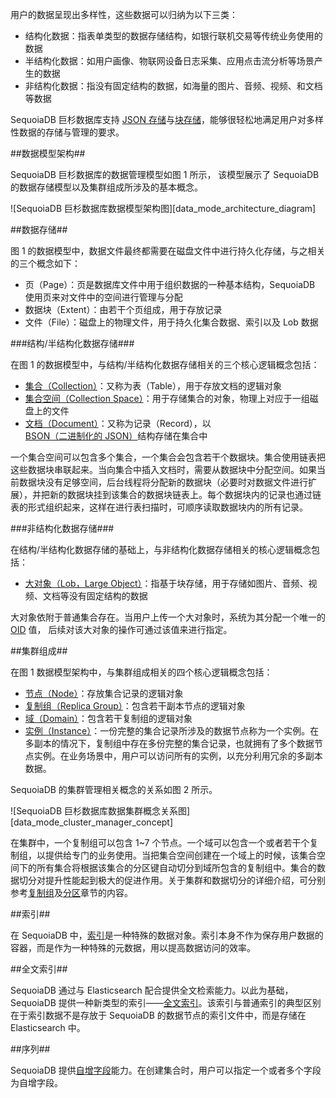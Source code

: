 [^_^]:
    概述
    作者：谭钊波
    时间：20190228
    评审意见
    王涛：
    许建辉：
    市场部：20190325


用户的数据呈现出多样性，这些数据可以归纳为以下三类：

- 结构化数据：指表单类型的数据存储结构，如银行联机交易等传统业务使用的数据
- 半结构化数据：如用户画像、物联网设备日志采集、应用点击流分析等场景产生的数据
- 非结构化数据：指没有固定结构的数据，如海量的图片、音频、视频、和文档等数据

SequoiaDB 巨杉数据库支持 [JSON 存储][data_mode_document]与[块存储][data_mode_lob]，能够很轻松地满足用户对多样性数据的存储与管理的要求。

##数据模型架构##

SequoiaDB 巨杉数据库的数据管理模型如图 1 所示， 该模型展示了 SequoiaDB 的数据存储模型以及集群组成所涉及的基本概念。

![SequoiaDB 巨杉数据库数据模型架构图][data_mode_architecture_diagram]


##数据存储##

图 1 的数据模型中，数据文件最终都需要在磁盘文件中进行持久化存储，与之相关的三个概念如下：
- 页（Page）：页是数据库文件中用于组织数据的一种基本结构，SequoiaDB 使用页来对文件中的空间进行管理与分配
- 数据块（Extent）：由若干个页组成，用于存放记录
- 文件（File）：磁盘上的物理文件，用于持久化集合数据、索引以及 Lob 数据


###结构/半结构化数据存储###

在图 1 的数据模型中，与结构/半结构化数据存储相关的三个核心逻辑概念包括：

- [集合（Collection）][data_mode_collection]：又称为表（Table），用于存放文档的逻辑对象
- [集合空间（Collection Space）][data_mode_collection_space]：用于存储集合的对象，物理上对应于一组磁盘上的文件
- [文档（Document）][data_mode_document]：又称为记录（Record），以 [BSON（二进制化的 JSON）][data_mode_bson]结构存储在集合中

一个集合空间可以包含多个集合，一个集合会包含若干个数据块。集合使用链表把这些数据块串联起来。当向集合中插入文档时，需要从数据块中分配空间。如果当前数据块没有足够空间，后台线程将分配新的数据块（必要时对数据文件进行扩展），并把新的数据块挂到该集合的数据块链表上。每个数据块内的记录也通过链表的形式组织起来，这样在进行表扫描时，可顺序读取数据块内的所有记录。

###非结构化数据存储###

在结构/半结构化数据存储的基础上，与非结构化数据存储相关的核心逻辑概念包括：

- [大对象（Lob，Large Object）][data_mode_lob]：指基于块存储，用于存储如图片、音频、视频、文档等没有固定结构的数据

大对象依附于普通集合存在。当用户上传一个大对象时，系统为其分配一个唯一的 [OID][data_mode_oid] 值， 后续对该大对象的操作可通过该值来进行指定。

##集群组成##

在图 1 数据模型架构中，与集群组成相关的四个核心逻辑概念包括：

- [节点（Node）][data_mode_node]：存放集合记录的逻辑对象
- [复制组（Replica Group）][data_mode_group]：包含若干副本节点的逻辑对象
- [域（Domain）][data_mode_domain]：包含若干复制组的逻辑对象
- [实例（Instance）][data_mode_instance]：一份完整的集合记录所涉及的数据节点称为一个实例。在多副本的情况下，复制组中存在多份完整的集合记录，也就拥有了多个数据节点实例。在业务场景中，用户可以访问所有的实例，以充分利用冗余的多副本数据。

SequoiaDB 的集群管理相关概念的关系如图 2 所示。

![SequoiaDB 巨杉数据库数据集群概念关系图][data_mode_cluster_manager_concept]

在集群中，一个复制组可以包含 1~7 个节点。一个域可以包含一个或者若干个复制组，以提供给专门的业务使用。当把集合空间创建在一个域上的时候，该集合空间下的所有集合将根据该集合的分区键自动切分到域所包含的复制组中。集合的数据切分对提升性能起到极大的促进作用。关于集群和数据切分的详细介绍，可分别参考[复制组][data_mode_replication]及[分区][data_mode_sharding]章节的内容。

##索引##

在 SequoiaDB 中，[索引][data_mode_index]是一种特殊的数据对象。索引本身不作为保存用户数据的容器，而是作为一种特殊的元数据，用以提高数据访问的效率。

##全文索引##

SequoiaDB 通过与 Elasticsearch 配合提供全文检索能力。以此为基础，SequoiaDB 提供一种新类型的索引——[全文索引][data_mode_text_index]。该索引与普通索引的典型区别在于索引数据不是存放于 SequoiaDB 的数据节点的索引文件中，而是存储在 Elasticsearch 中。

##序列##

SequoiaDB 提供[自增字段][data_mode_sequence]能力。在创建集合时，用户可以指定一个或者多个字段为自增字段。

[^_^]:
    本文使用的所有链接及引用
[data_mode_architecture_diagram]:images/Distributed_Engine/Architecture/Data_Model/data_mode_architecture_diagram.png
[data_mode_cluster_manager_concept]:images/Distributed_Engine/Architecture/Data_Model/replica_group_concept.png

[data_mode_collection_space]:manual/Distributed_Engine/Architecture/Data_Model/collection_space.md
[data_mode_collection]:manual/Distributed_Engine/Architecture/Data_Model/collection.md
[data_mode_document]:manual/Distributed_Engine/Architecture/Data_Model/document.md
[data_mode_lob]:manual/Distributed_Engine/Architecture/Data_Model/lob.md
[data_mode_oid]:manual/Manual/Sequoiadb_Command/SpecialObjects/OID.md

[data_mode_index]:manual/Distributed_Engine/Architecture/Data_Model/index.md
[data_mode_text_index]:manual/Distributed_Engine/Architecture/Data_Model/text_index.md
[data_mode_sequence]:manual/Distributed_Engine/Architecture/Data_Model/sequence.md
[data_mode_instance]:manual/Distributed_Engine/Architecture/Data_Model/instance.md

[data_mode_domain]:manual/Distributed_Engine/Architecture/domain.md
[data_mode_group]:manual/Distributed_Engine/Architecture/Sharding/architecture.md
[data_mode_node]:manual/Distributed_Engine/Architecture/Node/readme.md
[data_mode_replication]:manual/Distributed_Engine/Architecture/Replication/Readme.md
[data_mode_sharding]:manual/Distributed_Engine/Architecture/Sharding/Readme.md
[data_mode_bson]:http://www.bsonspec.org/